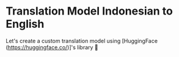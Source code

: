 # Translation Model Indonesian to English
Let's create a custom translation model using [HuggingFace (https://huggingface.co/)]'s library 🤗
<br/>

